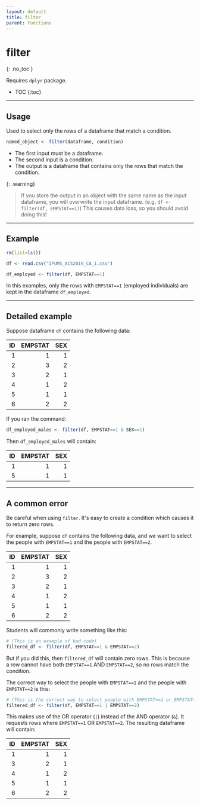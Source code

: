 ```yaml
---
layout: default
title: filter
parent: Functions
---
```


# filter
{: .no_toc }

Requires `dplyr` package.

- TOC
{:toc}

---

## Usage

Used to select only the rows of a dataframe that match a condition.

```r
named_object <- filter(dataframe, condition)
```

- The first input must be a dataframe.
- The second input is a condition.
- The output is a dataframe that contains only the rows that match the condition.

{: .warning}
> If you store the output in an object with the same name as the input dataframe, you will overwrite the input dataframe. (e.g. `df <- filter(df, EMPSTAT==1)`) This causes data loss, so you should avoid doing this!

---

## Example

```r
rm(list=ls())

df <- read.csv("IPUMS_ACS2019_CA_1.csv")

df_employed <- filter(df, EMPSTAT==1)
```

In this examples, only the rows with `EMPSTAT==1` (employed individuals) are kept in the dataframe `df_employed`.

---

## Detailed example

Suppose dataframe `df` contains the following data:

| ID | EMPSTAT | SEX |
| -: | ------: | --: |
|  1 |       1 |   1 |
|  2 |       3 |   2 |
|  3 |       2 |   1 |
|  4 |       1 |   2 |
|  5 |       1 |   1 |
|  6 |       2 |   2 |

If you ran the command:

```r
df_employed_males <- filter(df, EMPSTAT==1 & SEX==1)
```

Then `df_employed_males` will contain:

| ID | EMPSTAT | SEX |
| -: | ------: | --: |
|  1 |       1 |   1 |
|  5 |       1 |   1 |

---

## A common error

Be careful when using `filter`. It's easy to create a condition which causes it to return zero rows.

For example, suppose `df` contains the following data, and we want to select the people with `EMPSTAT==1` and the people with `EMPSTAT==2`.

| ID | EMPSTAT | SEX |
| -: | ------: | --: |
|  1 |       1 |   1 |
|  2 |       3 |   2 |
|  3 |       2 |   1 |
|  4 |       1 |   2 |
|  5 |       1 |   1 |
|  6 |       2 |   2 |


Students will commonly write something like this:

```r
# (This is an example of bad code)
filtered_df <- filter(df, EMPSTAT==1 & EMPSTAT==2)
```

But if you did this, then `filtered_df` will contain zero rows.  This is because a row cannot have both `EMPSTAT==1` AND `EMPSTAT==2`, so no rows match the condition.

The correct way to select the people with `EMPSTAT==1` and the people with `EMPSTAT==2` is this:

```r
# (This is the correct way to select people with EMPSTAT==1 or EMPSTAT==2)
filtered_df <- filter(df, EMPSTAT==1 | EMPSTAT==2)
```

This makes use of the OR operator (`|`) instead of the AND operator (`&`). It requests rows where `EMPSTAT==1` OR `EMPSTAT==2`.  The resulting dataframe will contain:

| ID | EMPSTAT | SEX |
| -: | ------: | --: |
|  1 |       1 |   1 |
|  3 |       2 |   1 |
|  4 |       1 |   2 |
|  5 |       1 |   1 |
|  6 |       2 |   2 |




 



